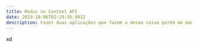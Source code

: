 ```yaml
---
title: Redux ou Context API
date: 2019-10-06T02:29:35.991Z
description: Fazer duas aplicações que fazem a mesma coisa porém de maneiras diferentes
---
```

xd
